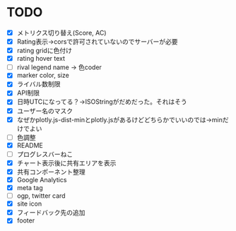 # TODO

- [x] メトリクス切り替え(Score, AC)
- [x] Rating表示→corsで許可されていないのでサーバーが必要
- [x] rating gridに色付け
- [x] rating hover text
- [ ] rival legend name -> 色coder
- [x] marker color, size
- [x] ライバル数制限
- [x] API制限
- [x] 日時UTCになってる？->ISOStringがだめだった。それはそう
- [x] ユーザー名のマスク
- [x] なぜかplotly.js-dist-minとplotly.jsがあるけどどちらかでいいのでは->minだけでよい
- [ ] 色調整
- [x] README
- [ ] プログレスバーねこ
- [x] チャート表示後に共有エリアを表示
- [x] 共有コンポーネント整理
- [x] Google Analytics
- [x] meta tag
- [ ] ogp, twitter card
- [x] site icon
- [x] フィードバック先の追加
- [x] footer
